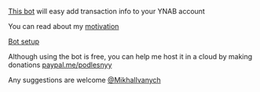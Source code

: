 [This bot](https://t.me/ynab_with_bot) will easy add transaction info to your YNAB account

You can read about my [motivation](https://github.com/Podlesnyy/YnabBot/wiki/YNAB--&-Telegram-bot-=-%F0%9F%A7%A1)

[Bot setup](https://github.com/Podlesnyy/YnabBot/wiki/Bot-setup)

Although using the bot is free, you can help me host it in a cloud by making donations [paypal.me/podlesnyy](https://www.paypal.me/podlesnyy)

Any suggestions are welcome [@MikhalIvanych](https://t.me/MikhalIvanych)
